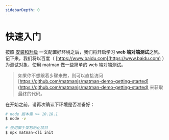 ```yaml
---
sidebarDepth: 0
---
```


# 快速入门

按照 [安装和升级](../install.md) 一文配置好环境之后，我们将开启学习 **web 端对端测试**之旅。记下来，我们将以百度（ [https://www.baidu.com](https://www.baidu.com) ）为测试对象，使用 matman 做一些简单的 web 端对端测试。

> 如果你不想跟着步骤来做，则可以直接访问 [https://github.com/matmanjs/matman-demo-getting-started](https://github.com/matmanjs/matman-demo-getting-started) 来获取最终的代码。

在开始之前，请再次确认下环境是否准备好：

```bash
# node 版本需 >= 10.18.1
$ node -v

# 使用脚手架初始化项目
$ npx matman-cli init
```

